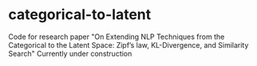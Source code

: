 # categorical-to-latent
Code for research paper "On Extending NLP Techniques from the Categorical to the Latent Space: Zipf’s law, KL-Divergence, and Similarity Search"
Currently under construction
